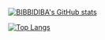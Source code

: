 [![BIBBIDIBA's GitHub stats](https://github-readme-stats.vercel.app/api?username=BIBBIDIBA&count_private=true&show_icons=true)]()

[![Top Langs](https://github-readme-stats.vercel.app/api/top-langs/?username=BIBBIDIBA)]()
